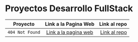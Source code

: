 # Proyectos Desarrollo FullStack

| Proyecto | Link a la Pagina Web | Link al repo |
| ------------- |:-------------:| -----:|
|`404 Not Found`|[Link a la pagina web](https://camarenaai.github.io/404NotFound/)|[Link al repo](https://github.com/IsmaelCamna/playbook/tree/main/weekly_mission_3/my_launchx_app)|
